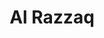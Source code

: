 ---
title: "Al Razzaq"
url: /karachi/al-razzaq-federal-b-area-karimabad-block-3-gulberg-town/
shop: tailor
---